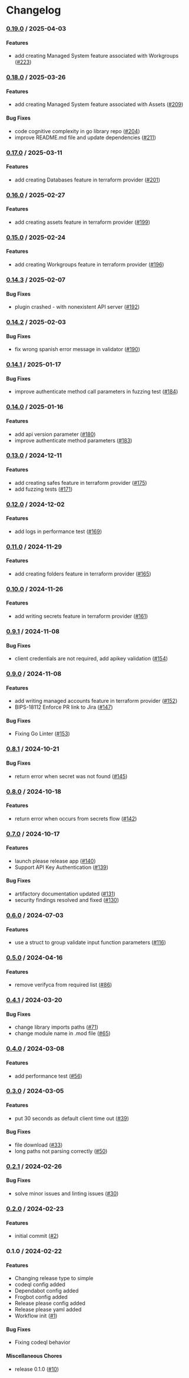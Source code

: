 # Changelog

### [0.19.0](https://github.com/BeyondTrust/go-client-library-passwordsafe/compare/v0.18.0...v0.19.0) / 2025-04-03

#### Features

* add creating Managed System feature associated with Workgroups ([#223](https://github.com/BeyondTrust/go-client-library-passwordsafe/issues/223))

### [0.18.0](https://github.com/BeyondTrust/go-client-library-passwordsafe/compare/v0.17.0...v0.18.0) / 2025-03-26

#### Features

* add creating Managed System feature associated with Assets ([#209](https://github.com/BeyondTrust/go-client-library-passwordsafe/issues/209))

#### Bug Fixes

* code cognitive complexity in go library repo ([#204](https://github.com/BeyondTrust/go-client-library-passwordsafe/issues/204))
* improve README.md file and update dependencies ([#211](https://github.com/BeyondTrust/go-client-library-passwordsafe/issues/211))

### [0.17.0](https://github.com/BeyondTrust/go-client-library-passwordsafe/compare/v0.16.0...v0.17.0) / 2025-03-11

#### Features

* add creating Databases feature in terraform provider ([#201](https://github.com/BeyondTrust/go-client-library-passwordsafe/issues/201))

### [0.16.0](https://github.com/BeyondTrust/go-client-library-passwordsafe/compare/v0.15.0...v0.16.0) / 2025-02-27

#### Features

* add creating assets feature in terraform provider ([#199](https://github.com/BeyondTrust/go-client-library-passwordsafe/issues/199))

### [0.15.0](https://github.com/BeyondTrust/go-client-library-passwordsafe/compare/v0.14.3...v0.15.0) / 2025-02-24

#### Features

* add creating Workgroups feature in terraform provider ([#196](https://github.com/BeyondTrust/go-client-library-passwordsafe/issues/196))

### [0.14.3](https://github.com/BeyondTrust/go-client-library-passwordsafe/compare/v0.14.2...v0.14.3) / 2025-02-07

#### Bug Fixes

* plugin crashed - with nonexistent API server ([#192](https://github.com/BeyondTrust/go-client-library-passwordsafe/issues/192))

### [0.14.2](https://github.com/BeyondTrust/go-client-library-passwordsafe/compare/v0.14.1...v0.14.2) / 2025-02-03

#### Bug Fixes

* fix wrong spanish error message in validator ([#190](https://github.com/BeyondTrust/go-client-library-passwordsafe/issues/190))

### [0.14.1](https://github.com/BeyondTrust/go-client-library-passwordsafe/compare/v0.14.0...v0.14.1) / 2025-01-17

#### Bug Fixes

* improve authenticate method call parameters in fuzzing test ([#184](https://github.com/BeyondTrust/go-client-library-passwordsafe/issues/184))

### [0.14.0](https://github.com/BeyondTrust/go-client-library-passwordsafe/compare/v0.13.0...v0.14.0) / 2025-01-16

#### Features

* add api version parameter ([#180](https://github.com/BeyondTrust/go-client-library-passwordsafe/issues/180))
* improve  authenticate method parameters ([#183](https://github.com/BeyondTrust/go-client-library-passwordsafe/issues/183))

### [0.13.0](https://github.com/BeyondTrust/go-client-library-passwordsafe/compare/v0.12.0...v0.13.0) / 2024-12-11

#### Features

* add creating safes feature in terraform provider ([#175](https://github.com/BeyondTrust/go-client-library-passwordsafe/issues/175))
* add fuzzing tests ([#171](https://github.com/BeyondTrust/go-client-library-passwordsafe/issues/171))

### [0.12.0](https://github.com/BeyondTrust/go-client-library-passwordsafe/compare/v0.11.0...v0.12.0) / 2024-12-02

#### Features

* add logs in performance test ([#169](https://github.com/BeyondTrust/go-client-library-passwordsafe/issues/169))

### [0.11.0](https://github.com/BeyondTrust/go-client-library-passwordsafe/compare/v0.10.0...v0.11.0) / 2024-11-29

#### Features

* add creating folders feature in terraform provider ([#165](https://github.com/BeyondTrust/go-client-library-passwordsafe/issues/165))

### [0.10.0](https://github.com/BeyondTrust/go-client-library-passwordsafe/compare/v0.9.1...v0.10.0) / 2024-11-26

#### Features

* add writing secrets feature in terraform provider ([#161](https://github.com/BeyondTrust/go-client-library-passwordsafe/issues/161))

### [0.9.1](https://github.com/BeyondTrust/go-client-library-passwordsafe/compare/v0.9.0...v0.9.1) / 2024-11-08

#### Bug Fixes

* client credentials are not required, add apikey validation ([#154](https://github.com/BeyondTrust/go-client-library-passwordsafe/issues/154))

### [0.9.0](https://github.com/BeyondTrust/go-client-library-passwordsafe/compare/v0.8.1...v0.9.0) / 2024-11-08

#### Features

* add writing managed accounts feature in terraform provider ([#152](https://github.com/BeyondTrust/go-client-library-passwordsafe/issues/152))
* BIPS-18112 Enforce PR link to Jira ([#147](https://github.com/BeyondTrust/go-client-library-passwordsafe/issues/147))

#### Bug Fixes

* Fixing Go Linter ([#153](https://github.com/BeyondTrust/go-client-library-passwordsafe/issues/153))

### [0.8.1](https://github.com/BeyondTrust/go-client-library-passwordsafe/compare/v0.8.0...v0.8.1) / 2024-10-21

#### Bug Fixes

* return error when secret was not found ([#145](https://github.com/BeyondTrust/go-client-library-passwordsafe/issues/145))

### [0.8.0](https://github.com/BeyondTrust/go-client-library-passwordsafe/compare/v0.7.0...v0.8.0) / 2024-10-18

#### Features

* return error when occurs from secrets flow ([#142](https://github.com/BeyondTrust/go-client-library-passwordsafe/issues/142))

### [0.7.0](https://github.com/BeyondTrust/go-client-library-passwordsafe/compare/v0.6.0...v0.7.0) / 2024-10-17

#### Features

* launch please release app ([#140](https://github.com/BeyondTrust/go-client-library-passwordsafe/issues/140))
* Support API Key Authentication ([#139](https://github.com/BeyondTrust/go-client-library-passwordsafe/issues/139))

#### Bug Fixes

* artifactory documentation updated ([#131](https://github.com/BeyondTrust/go-client-library-passwordsafe/issues/131))
* security findings resolved and fixed ([#130](https://github.com/BeyondTrust/go-client-library-passwordsafe/issues/130))

### [0.6.0](https://github.com/BeyondTrust/go-client-library-passwordsafe/compare/v0.5.0...v0.6.0) / 2024-07-03

#### Features

* use a struct to group validate input function parameters ([#116](https://github.com/BeyondTrust/go-client-library-passwordsafe/issues/116))

### [0.5.0](https://github.com/BeyondTrust/go-client-library-passwordsafe/compare/v0.4.2...v0.5.0) / 2024-04-16

#### Features

* remove verifyca from required list ([#86](https://github.com/BeyondTrust/go-client-library-passwordsafe/issues/86))

### [0.4.1](https://github.com/BeyondTrust/go-client-library-passwordsafe/compare/v0.4.0...v0.4.1) / 2024-03-20

#### Bug Fixes

* change library imports paths ([#71](https://github.com/BeyondTrust/go-client-library-passwordsafe/issues/71))
* change module name in .mod file ([#65](https://github.com/BeyondTrust/go-client-library-passwordsafe/issues/65))

### [0.4.0](https://github.com/BeyondTrust/go-client-library-passwordsafe/compare/v0.3.0...v0.4.0) / 2024-03-08

#### Features

* add performance test ([#56](https://github.com/BeyondTrust/go-client-library-passwordsafe/issues/56))

### [0.3.0](https://github.com/BeyondTrust/go-client-library-passwordsafe/compare/v0.2.1...v0.3.0) / 2024-03-05

#### Features

* put 30 seconds as default client time out ([#39](https://github.com/BeyondTrust/go-client-library-passwordsafe/issues/39))

#### Bug Fixes

* file download ([#33](https://github.com/BeyondTrust/go-client-library-passwordsafe/issues/33))
* long paths not parsing correctly ([#50](https://github.com/BeyondTrust/go-client-library-passwordsafe/issues/50))

### [0.2.1](https://github.com/BeyondTrust/go-client-library-passwordsafe/compare/v0.2.0...v0.2.1) / 2024-02-26

#### Bug Fixes

* solve minor issues and linting issues ([#30](https://github.com/BeyondTrust/go-client-library-passwordsafe/issues/30))

### [0.2.0](https://github.com/BeyondTrust/go-client-library-passwordsafe/compare/v0.1.0...v0.2.0) / 2024-02-23

#### Features

* initial commit ([#2](https://github.com/BeyondTrust/go-client-library-passwordsafe/issues/2))

### 0.1.0 / 2024-02-22

#### Features

* Changing release type to simple
* codeql config added
* Dependabot config added
* Frogbot config added
* Release please config added
* Release please yaml added
* Workflow init ([#1](https://github.com/BeyondTrust/go-client-library-passwordsafe/issues/1))

#### Bug Fixes

* Fixing codeql behavior

#### Miscellaneous Chores

* release 0.1.0 ([#10](https://github.com/BeyondTrust/go-client-library-passwordsafe/issues/10))
